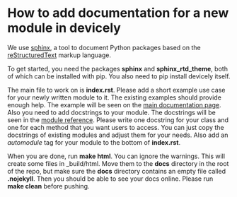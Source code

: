 # How to add documentation for a new module in devicely

We use [sphinx](https://www.sphinx-doc.org/en/master/index.html), a tool to document Python packages based on the [reStructuredText](https://www.sphinx-doc.org/en/master/usage/restructuredtext/index.html) markup language.

To get started, you need the packages **sphinx** and **sphinx_rtd_theme**, both of which can be installed with pip. You also need to pip install devicely itself. 

The main file to work on is **index.rst**. Please add a short example use case for your newly written module to it. The existing examples should provide enough help. The example will be seen on the [main documentation page](https://hpi-dhc.github.io/devicely/index.html).
Also you need to add docstrings to your module. The docstrings will be seen in the [module reference](https://hpi-dhc.github.io/devicely/index.html#module-reference). Please write one docstring for your class and one for each method that you want users to access. You can just copy the docstrings of existing modules and adjust them for your needs. Also add an *automodule* tag for your module to the bottom of **index.rst**.

When you are done, run **make html**. You can ignore the warnings. This will create some files in _build/html. Move them to the **docs** directory in the root of the repo, but make sure the **docs** directory contains an empty file called **.nojekyll**. Then you should be able to see your docs online. Please run **make clean** before pushing.
